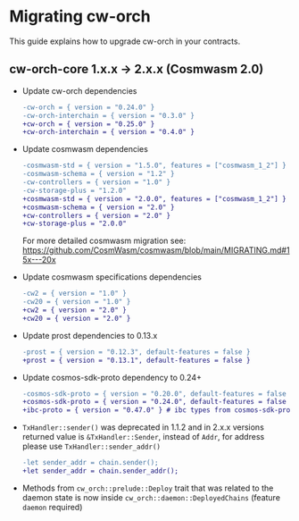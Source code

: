 # Migrating cw-orch

This guide explains how to upgrade cw-orch in your contracts.

## cw-orch-core 1.x.x -> 2.x.x (Cosmwasm 2.0)

- Update cw-orch dependencies

    ```diff
    -cw-orch = { version = "0.24.0" }
    -cw-orch-interchain = { version = "0.3.0" }
    +cw-orch = { version = "0.25.0" }
    +cw-orch-interchain = { version = "0.4.0" }
    ```

- Update cosmwasm dependencies

    ```diff
    -cosmwasm-std = { version = "1.5.0", features = ["cosmwasm_1_2"] }
    -cosmwasm-schema = { version = "1.2" }
    -cw-controllers = { version = "1.0" }
    -cw-storage-plus = "1.2.0"
    +cosmwasm-std = { version = "2.0.0", features = ["cosmwasm_1_2"] }
    +cosmwasm-schema = { version = "2.0" }
    +cw-controllers = { version = "2.0" }
    +cw-storage-plus = "2.0.0"
    ```

    For more detailed cosmwasm migration see: <https://github.com/CosmWasm/cosmwasm/blob/main/MIGRATING.md#15x---20x>

- Update cosmwasm specifications dependencies

    ```diff
    -cw2 = { version = "1.0" }
    -cw20 = { version = "1.0" }
    +cw2 = { version = "2.0" }
    +cw20 = { version = "2.0" }
    ```

- Update prost dependencies to 0.13.x

    ```diff
    -prost = { version = "0.12.3", default-features = false }
    +prost = { version = "0.13.1", default-features = false }
    ```

- Update cosmos-sdk-proto dependency to 0.24+

    ```diff
    -cosmos-sdk-proto = { version = "0.20.0", default-features = false }
    +cosmos-sdk-proto = { version = "0.24.0", default-features = false }
    +ibc-proto = { version = "0.47.0" } # ibc types from cosmos-sdk-proto replaced by `ibc-proto` package
    ```

- `TxHandler::sender()` was deprecated in 1.1.2 and in 2.x.x versions returned value is `&TxHandler::Sender`, instead of `Addr`, for address please use `TxHandler::sender_addr()`

    ```diff
    -let sender_addr = chain.sender();
    +let sender_addr = chain.sender_addr();
    ```

- Methods from `cw_orch::prelude::Deploy` trait that was related to the daemon state is now inside `cw_orch::daemon::DeployedChains` (feature `daemon` required)
